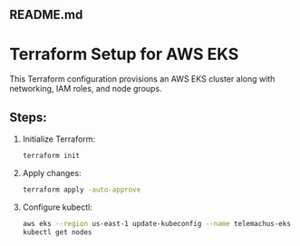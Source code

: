 ## README.md
# Terraform Setup for AWS EKS

This Terraform configuration provisions an AWS EKS cluster along with networking, IAM roles, and node groups.

## Steps:
1. Initialize Terraform:
   ```sh
   terraform init
   ```
2. Apply changes:
   ```sh
   terraform apply -auto-approve
   ```
3. Configure kubectl:
   ```sh
   aws eks --region us-east-1 update-kubeconfig --name telemachus-eks
   kubectl get nodes
   ```
